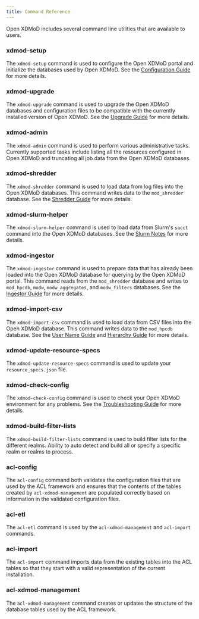 ```yaml
---
title: Command Reference
---
```


Open XDMoD includes several command line utilities that are available to
users.

### xdmod-setup

The `xdmod-setup` command is used to configure the Open XDMoD portal and
initialize the databases used by Open XDMoD.  See the
[Configuration Guide](configuration.html) for more details.

### xdmod-upgrade

The `xdmod-upgrade` command is used to upgrade the Open XDMoD databases
and configuration files to be compatible with the currently installed
version of Open XDMoD.  See the [Upgrade Guide](upgrade.html) for more
details.

### xdmod-admin

The `xdmod-admin` command is used to perform various administrative
tasks.  Currently supported tasks include listing all the resources
configured in Open XDMoD and truncating all job data from the Open
XDMoD databases.

### xdmod-shredder

The `xdmod-shredder` command is used to load data from log files into
the Open XDMoD databases.  This command writes data to the
`mod_shredder` database.  See the [Shredder Guide](shredder.html) for more
details.

### xdmod-slurm-helper

The `xdmod-slurm-helper` command is used to load data from Slurm's
`sacct` command into the Open XDMoD databases.  See the
[Slurm Notes](resource-manager-slurm.html) for more details.

### xdmod-ingestor

The `xdmod-ingestor` command is used to prepare data that has already
been loaded into the Open XDMoD database for querying by the Open XDMoD
portal.  This command reads from the `mod_shredder` database and writes
to `mod_hpcdb`, `modw`, `modw_aggregates`, and `modw_filters` databases.
See the [Ingestor Guide](ingestor.html) for more details.

### xdmod-import-csv

The `xdmod-import-csv` command is used to load data from CSV files into
the Open XDMoD database.  This command writes data to the `mod_hpcdb`
database.  See the [User Name Guide](user-names.html) and
[Hierarchy Guide](hierarchy.html) for more details.

### xdmod-update-resource-specs

The `xdmod-update-resource-specs` command is used to update your
`resource_specs.json` file.

### xdmod-check-config

The `xdmod-check-config` command is used to check your Open XDMoD
environment for any problems.  See the
[Troubleshooting Guide](troubleshooting.html) for more details.

### xdmod-build-filter-lists

The `xdmod-build-filter-lists` command is used to build filter lists for the
different realms.  Ability to auto detect and build all or specify a specific
realm or realms to process.

### acl-config

The `acl-config` command both validates the configuration files that are used
by the ACL framework and ensures that the contents of the tables created by
`acl-xdmod-management` are populated correctly based on information in the
validated configuration files.

### acl-etl

The `acl-etl` command is used by the `acl-xdmod-management` and `acl-import`
commands.

### acl-import

The `acl-import` command imports data from the existing tables into the ACL
tables so that they start with a valid representation of the current
installation.

### acl-xdmod-management

The `acl-xdmod-management` command creates or updates the structure of the
database tables used by the ACL framework.

